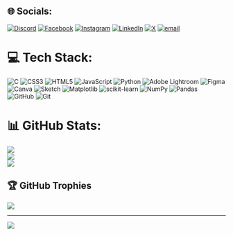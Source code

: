 
## 🌐 Socials:
[![Discord](https://img.shields.io/badge/Discord-%237289DA.svg?logo=discord&logoColor=white)](https://discordapp.com/users/922869127503302656) [![Facebook](https://img.shields.io/badge/Facebook-%231877F2.svg?logo=Facebook&logoColor=white)](https://facebook.com/yakshit_ranga) [![Instagram](https://img.shields.io/badge/Instagram-%23E4405F.svg?logo=Instagram&logoColor=white)](https://instagram.com/yakshit_ranga) [![LinkedIn](https://img.shields.io/badge/LinkedIn-%230077B5.svg?logo=linkedin&logoColor=white)](https://linkedin.com/in/yakshit_ranga) [![X](https://img.shields.io/badge/X-black.svg?logo=X&logoColor=white)](https://x.com/yakshit_ranga) [![email](https://img.shields.io/badge/Email-D14836?logo=gmail&logoColor=white)](mailto:yakshit.ranga@gmail.com) 

# 💻 Tech Stack:
![C](https://img.shields.io/badge/c-%2300599C.svg?style=flat&logo=c&logoColor=white) ![CSS3](https://img.shields.io/badge/css3-%231572B6.svg?style=flat&logo=css3&logoColor=white) ![HTML5](https://img.shields.io/badge/html5-%23E34F26.svg?style=flat&logo=html5&logoColor=white) ![JavaScript](https://img.shields.io/badge/javascript-%23323330.svg?style=flat&logo=javascript&logoColor=%23F7DF1E) ![Python](https://img.shields.io/badge/python-3670A0?style=flat&logo=python&logoColor=ffdd54) ![Adobe Lightroom](https://img.shields.io/badge/Adobe%20Lightroom-31A8FF.svg?style=flat&logo=Adobe%20Lightroom&logoColor=white) ![Figma](https://img.shields.io/badge/figma-%23F24E1E.svg?style=flat&logo=figma&logoColor=white) ![Canva](https://img.shields.io/badge/Canva-%2300C4CC.svg?style=flat&logo=Canva&logoColor=white) ![Sketch](https://img.shields.io/badge/Sketch-FFB387?style=flat&logo=sketch&logoColor=black) ![Matplotlib](https://img.shields.io/badge/Matplotlib-%23ffffff.svg?style=flat&logo=Matplotlib&logoColor=black) ![scikit-learn](https://img.shields.io/badge/scikit--learn-%23F7931E.svg?style=flat&logo=scikit-learn&logoColor=white) ![NumPy](https://img.shields.io/badge/numpy-%23013243.svg?style=flat&logo=numpy&logoColor=white) ![Pandas](https://img.shields.io/badge/pandas-%23150458.svg?style=flat&logo=pandas&logoColor=white) ![GitHub](https://img.shields.io/badge/github-%23121011.svg?style=flat&logo=github&logoColor=white) ![Git](https://img.shields.io/badge/git-%23F05033.svg?style=flat&logo=git&logoColor=white)
# 📊 GitHub Stats:
![](https://github-readme-stats.vercel.app/api?username=yakshitranga&theme=codeSTACKr&hide_border=true&include_all_commits=false&count_private=false)<br/>
![](https://nirzak-streak-stats.vercel.app/?user=yakshitranga&theme=codeSTACKr&hide_border=true)<br/>
![](https://github-readme-stats.vercel.app/api/top-langs/?username=yakshitranga&theme=codeSTACKr&hide_border=true&include_all_commits=false&count_private=false&layout=compact)

## 🏆 GitHub Trophies
![](https://github-profile-trophy.vercel.app/?username=yakshitranga&theme=radical&no-frame=false&no-bg=true&margin-w=4)

---
[![](https://visitcount.itsvg.in/api?id=yakshitranga&icon=9&color=12)](https://visitcount.itsvg.in)
